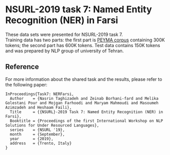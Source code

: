 # NSURL-2019 task 7: Named Entity Recognition (NER) in Farsi
These data sets were presented for NSURL-2019 task 7.  
Training data has two parts: the first part is [PEYMA corpus](https://arxiv.org/abs/1801.09936) containing 300K tokens; the second part has 600K tokens.
Test data contains 150K tokens and was prepared by NLP group of university of Tehran.

## Reference
For more information about the shared task and the results, please refer to the following paper:
```
InProceedings{Task7: NERFarsi,
  Author    = {Nasrin Taghizadeh and Zeinab Borhani-fard and Melika Golestani Pour and Mojgan Farhoodi and Maryam Mahmoudi and Masoumeh Azimzadeh and Heshaam Faili},
  Title     = {{NSURL}-2019 Task 7: Named Entity Recognition (NER) in Farsi},
  Booktitle = {Proceedings of the first International Workshop on NLP Solutions for Under Resourced Languages},
  series    = {NSURL '19},
  month     = {September},
  year      = {2019},
  address   = {Trento, Italy}
}
```



